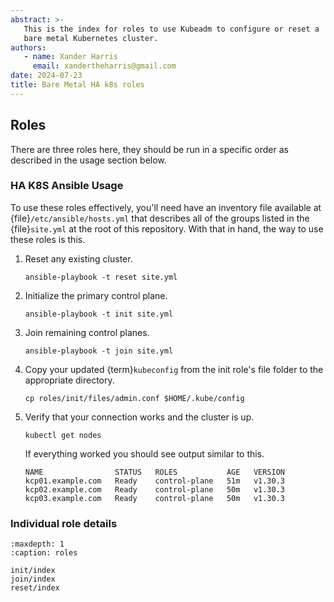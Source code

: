 ```yaml
---
abstract: >-
   This is the index for roles to use Kubeadm to configure or reset a
   bare metal Kubernetes cluster.
authors:
   - name: Xander Harris
     email: xandertheharris@gmail.com
date: 2024-07-23
title: Bare Metal HA k8s roles
---
```


## Roles

There are three roles here, they should be run in a specific order as described
in the usage section below.

### HA K8S Ansible Usage

To use these roles effectively, you'll need have an inventory file available
at {file}`/etc/ansible/hosts.yml` that describes all of the groups listed
in the {file}`site.yml` at the root of this repository. With that in hand,
the way to use these roles is this.

1. Reset any existing cluster.

   ```{code-block} shell
   ansible-playbook -t reset site.yml
   ```

2. Initialize the primary control plane.

   ```{code-block} shell
   ansible-playbook -t init site.yml
   ```

3. Join remaining control planes.

   ```{code-block} shell
   ansible-playbook -t join site.yml
   ```

4. Copy your updated {term}`kubeconfig` from the init role's file folder to
   the appropriate directory.

   ```{code-block} shell
   cp roles/init/files/admin.conf $HOME/.kube/config
   ```

5. Verify that your connection works and the cluster is up.

   ```{code-block} shell
   kubectl get nodes
   ```

   If everything worked you should see output similar to this.

   ```{code-block} shell
   NAME                STATUS   ROLES           AGE   VERSION
   kcp01.example.com   Ready    control-plane   51m   v1.30.3
   kcp02.example.com   Ready    control-plane   50m   v1.30.3
   kcp03.example.com   Ready    control-plane   50m   v1.30.3
   ```

### Individual role details

```{toctree}
:maxdepth: 1
:caption: roles

init/index
join/index
reset/index
```

```{index} roles init
```

```{index} roles; join
```

```{index} roles; reset
```
